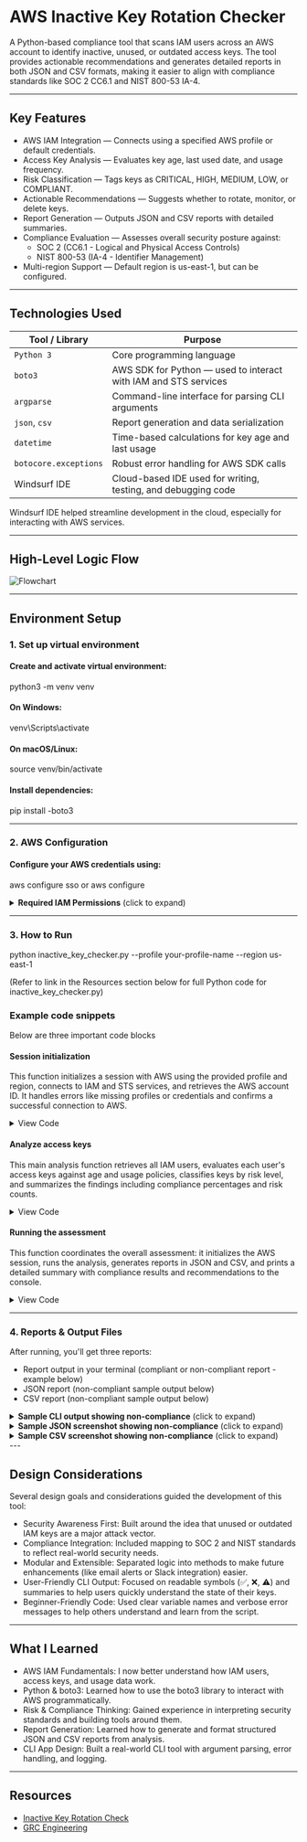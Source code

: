 # AWS Inactive Key Rotation Checker

A Python-based compliance tool that scans IAM users across an AWS account to identify inactive, unused, or outdated access keys. The tool provides actionable recommendations and generates detailed reports in both JSON and CSV formats, making it easier to align with compliance standards like SOC 2 CC6.1 and NIST 800-53 IA-4.

---

## Key Features

- AWS IAM Integration — Connects using a specified AWS profile or default credentials.
- Access Key Analysis — Evaluates key age, last used date, and usage frequency.
- Risk Classification — Tags keys as CRITICAL, HIGH, MEDIUM, LOW, or COMPLIANT.
- Actionable Recommendations — Suggests whether to rotate, monitor, or delete keys.
- Report Generation — Outputs JSON and CSV reports with detailed summaries.
- Compliance Evaluation — Assesses overall security posture against:
  - SOC 2 (CC6.1 - Logical and Physical Access Controls)
  - NIST 800-53 (IA-4 - Identifier Management)
- Multi-region Support — Default region is us-east-1, but can be configured.

---

## Technologies Used

| Tool / Library        | Purpose                                                         |
| --------------------- | --------------------------------------------------------------- |
| `Python 3`            | Core programming language                                       |
| `boto3`               | AWS SDK for Python — used to interact with IAM and STS services |
| `argparse`            | Command-line interface for parsing CLI arguments                |
| `json`, `csv`         | Report generation and data serialization                        |
| `datetime`            | Time-based calculations for key age and last usage              |
| `botocore.exceptions` | Robust error handling for AWS SDK calls                         |
| Windsurf IDE          | Cloud-based IDE used for writing, testing, and debugging code   |

Windsurf IDE helped streamline development in the cloud, especially for interacting with AWS services.

---

## High-Level Logic Flow

![Flowchart](./assets/inactive_keys_flowchart.png)

---

## Environment Setup

### 1. Set up virtual environment

#### Create and activate virtual environment:
python3 -m venv venv

#### On Windows:
venv\Scripts\activate

#### On macOS/Linux:
source venv/bin/activate

#### Install dependencies:
pip install -boto3

---

### 2.  AWS Configuration

#### Configure your AWS credentials using:
aws configure sso or aws configure

<details> <summary> <strong>Required IAM Permissions</strong> (click to expand)</summary>

```json
{
    "Version": "2012-10-17",
    "Statement": [
        {
            "Effect": "Allow",
            "Action": [
                "iam:ListUsers",
                "iam:ListAccessKeys",
                "iam:GetAccessKeyLastUsed",
                "iam:GetLoginProfile"
            ],
            "Resource": "*"
        }
    ]
}
```
</details>

---

### 3. How to Run

python inactive_key_checker.py --profile your-profile-name --region us-east-1

(Refer to link in the Resources section below for full Python code for inactive_key_checker.py)

### Example code snippets

Below are three important code blocks

#### Session initialization

This function initializes a session with AWS using the provided profile and region, connects to IAM and STS services, and retrieves the AWS account ID. It handles errors like missing profiles or credentials and confirms a successful connection to AWS.

<details> <summary> View Code</summary>

```python
def initialize_aws_session(self):
    try:
        if self.profile_name:
            print(f"🔐 Initializing AWS session with profile: {self.profile_name}")
            self.session = boto3.Session(profile_name=self.profile_name, region_name=self.region)
        else:
            print("🔐 Initializing AWS session with default credentials")
            self.session = boto3.Session(region_name=self.region)
        self.iam_client = self.session.client('iam')
        sts_client = self.session.client('sts')
        caller_identity = sts_client.get_caller_identity()
        self.account_id = caller_identity['Account']
        print(f"✅ Successfully connected to AWS Account: {self.account_id}")
        return True
    except ProfileNotFound:
        print(f"❌ Error: AWS profile '{self.profile_name}' not found")
        return False
    except NoCredentialsError:
        print("❌ Error: No AWS credentials found")
        return False

```
</details>

#### Analyze access keys

This main analysis function retrieves all IAM users, evaluates each user's access keys against age and usage policies, classifies keys by risk level, and summarizes the findings including compliance percentages and risk counts.

<details> <summary> View Code</summary>

```python
def analyze_all_access_keys(self):
    print("🔍 Starting comprehensive access key analysis...")
    users = self.get_all_iam_users()
    if not users:
        print("⚠️  No IAM users found or unable to retrieve users")
        return None
    
    # Analysis logic continues... (truncated for brevity)
    
    print(f"📊 Analysis complete:")
    print(f"  - Total users: {analysis_results['summary']['total_users']}")
    print(f"  - Users with keys: {analysis_results['summary']['users_with_keys']}")
    print(f"  - Total keys: {total_keys}")
    print(f"  - Critical risk: {analysis_results['summary']['critical_keys']}")
    print(f"  - High risk: {analysis_results['summary']['high_risk_keys']}")
    print(f"  - Compliance rate: {compliance_rate}%")
    return analysis_results

```
</details>

#### Running the assessment

This function coordinates the overall assessment: it initializes the AWS session, runs the analysis, generates reports in JSON and CSV, and prints a detailed summary with compliance results and recommendations to the console.

<details> <summary> View Code</summary>

```python
def run_assessment(self):
    print("🚀 Starting AWS Access Key Lifecycle Assessment")
    print("=" * 60)
    if not self.initialize_aws_session():
        return False
    analysis_results = self.analyze_all_access_keys()
    if not analysis_results:
        print("❌ Failed to analyze access keys")
        return False
    print("\n📋 Generating compliance reports...")
    json_report = self.generate_json_report(analysis_results)
    self.save_json_report(json_report)
    self.save_csv_report(analysis_results)
    # Output summary
    print("\n" + "=" * 60)
    print("📊 ASSESSMENT SUMMARY")
    print("=" * 60)
    print(f"Account ID: {self.account_id}")
    print(f"Total Users: {analysis_results['summary']['total_users']}")
    print(f"Total Access Keys: {analysis_results['summary']['total_keys']}")
    print(f"Critical Risk Keys: {analysis_results['summary']['critical_keys']}")
    print(f"High Risk Keys: {analysis_results['summary']['high_risk_keys']}")
    print(f"Never Used Keys: {analysis_results['summary']['never_used_keys']}")
    print(f"Compliance Rate: {analysis_results['summary']['compliance_rate']}%")
    overall_status = json_report['compliance_assessment']['overall_status']
    print(f"Overall Status: {overall_status}")
    if overall_status == 'COMPLIANT':
        print("✅ Access key management meets compliance requirements!")
    else:
        print("⚠️  Access key management requires attention - see recommendations above")
    return True
```
</details>

---

### 4. Reports & Output Files

After running, you'll get three reports:

- Report output in your terminal (compliant or non-compliant report - example below)
- JSON report (non-compliant sample output below)
- CSV report (non-compliant sample output below)

<details> <summary> <strong>Sample CLI output showing non-compliance</strong> (click to expand)</summary>

![CLI Report](./assets/non-compliant-keys.png)

</details>

<details> <summary> <strong>Sample JSON screenshot showing non-compliance</strong> (click to expand)</summary>

![JSON Report](./assets/keys_report_json.png)

</details>

<details> <summary> <strong>Sample CSV screenshot showing non-compliance</strong> (click to expand)</summary>
  
![CSV Report](./assets/keys_report_csv.png)

</details>
---

## Design Considerations

Several design goals and considerations guided the development of this tool:
- Security Awareness First: Built around the idea that unused or outdated IAM keys are a major attack vector.
- Compliance Integration: Included mapping to SOC 2 and NIST standards to reflect real-world security needs.
- Modular and Extensible: Separated logic into methods to make future enhancements (like email alerts or Slack integration) easier.
- User-Friendly CLI Output: Focused on readable symbols (✅, ❌, ⚠️) and summaries to help users quickly understand the state of their keys.
- Beginner-Friendly Code: Used clear variable names and verbose error messages to help others understand and learn from the script.

---

## What I Learned

- AWS IAM Fundamentals: I now better understand how IAM users, access keys, and usage data work.
- Python & boto3: Learned how to use the boto3 library to interact with AWS programmatically.
- Risk & Compliance Thinking: Gained experience in interpreting security standards and building tools around them.
- Report Generation: Learned how to generate and format structured JSON and CSV reports from analysis.
- CLI App Design: Built a real-world CLI tool with argument parsing, error handling, and logging.

---

## Resources

- [Inactive Key Rotation Check](https://www.patreon.com/posts/lab-inactive-key-137806331?collection=1606822)
- [GRC Engineering](https://grcengineeringbook.com/)




